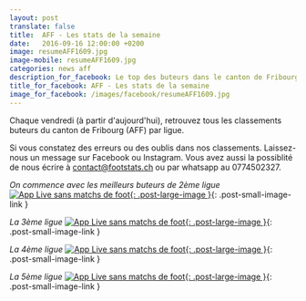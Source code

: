 ```yaml
---
layout: post
translate: false
title:  AFF - Les stats de la semaine
date:   2016-09-16 12:00:00 +0200
image: resumeAFF1609.jpg
image-mobile: resumeAFF1609.jpg
categories: news aff
description_for_facebook: Le top des buteurs dans le canton de Fribourg.
title_for_facebook: AFF - Les stats de la semaine
image_for_facebook: /images/facebook/resumeAFF1609.jpg
---
```

Chaque vendredi (à partir d'aujourd'hui), retrouvez tous les classements buteurs du canton de Fribourg (AFF) par ligue.

Si vous constatez des erreurs ou des oublis dans nos classements. Laissez-nous un message sur Facebook ou Instagram. Vous avez aussi la possiblité de nous écrire à contact@footstats.ch ou par whatsapp au 0774502327.

_On commence avec les meilleurs buteurs de 2ème ligue_
[![App Live sans matchs de foot]({{site.url}}/images/posts/rankings/resumeAFF21609.jpg){: .post-large-image }]({{site.url}}/images/posts/rankings/resumeAFF21609.jpg){: .post-small-image-link }

_La 3ème ligue_
[![App Live sans matchs de foot]({{site.url}}/images/posts/rankings/resumeAFF31609.jpg){: .post-large-image }]({{site.url}}/images/posts/rankings/resumeAFF31609.jpg){: .post-small-image-link }

_La 4ème ligue_
[![App Live sans matchs de foot]({{site.url}}/images/posts/rankings/resumeAFF41609.jpg){: .post-large-image }]({{site.url}}/images/posts/rankings/resumeAFF41609.jpg){: .post-small-image-link }

_La 5ème ligue_
[![App Live sans matchs de foot]({{site.url}}/images/posts/rankings/resumeAFF51609.jpg){: .post-large-image }]({{site.url}}/images/posts/rankings/resumeAFF51609.jpg){: .post-small-image-link }